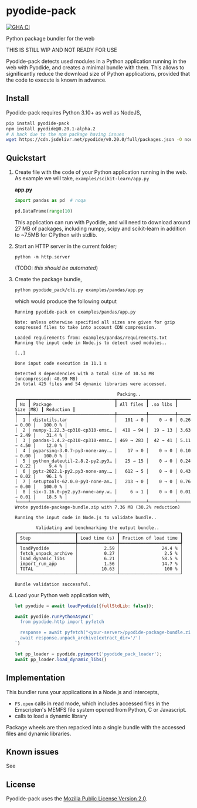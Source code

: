 # pyodide-pack

[![GHA CI](https://github.com/rth/pyodide-pack/actions/workflows/main.yml/badge.svg?branch=main)](https://github.com/rth/pyodide-pack/actions/workflows/main.yml)

Python package bundler for the web

THIS IS STILL WIP AND NOT READY FOR USE

Pyodide-pack detects used modules in a Python application running in the web with Pyodide, and creates a minimal bundle with them. This allows to significantly reduce the download size of Python applications, provided that the code to execute is known in advance.

## Install

Pyodide-pack requires Python 3.10+ as well as NodeJS,

```bash
pip install pyodide-pack
npm install pyodide@0.20.1-alpha.2
# A hack due to the npm package having issues
wget https://cdn.jsdelivr.net/pyodide/v0.20.0/full/packages.json -O node_modules/pyodide/packages.json
```

## Quickstart

1. Create file with the code of your Python application running in the web. As example we will take,
   `examples/scikit-learn/app.py`

   **app.py**

   ```py
   import pandas as pd  # noqa

   pd.DataFrame(range(10)
   ```

   This application can run with Pyodide, and will need to download around 27
   MB of packages, including numpy, scipy and scikit-learn in addition to
   ~7.5MB for CPython with stdlib.

2. Start an HTTP server in the current folder;
   ```
   python -m http.server
   ```
   (TODO: *this should be automated*)

3. Create the package bundle,

   ```bash
   python pyodide_pack/cli.py examples/pandas/app.py
   ```
   which would produce the following output

   ```
   Running pyodide-pack on examples/pandas/app.py

   Note: unless otherwise specified all sizes are given for gzip compressed files to take into account CDN compression.

   Loaded requirements from: examples/pandas/requirements.txt
   Running the input code in Node.js to detect used modules..

   [..]

   Done input code execution in 11.1 s

   Detected 8 dependencies with a total size of 10.54 MB  (uncompressed: 40.99 MB)
   In total 425 files and 54 dynamic libraries were accessed.

                                          Packing..
   ┏━━━━┳━━━━━━━━━━━━━━━━━━━━━━━━━━━━━━━━┳━━━━━━━━━━━┳━━━━━━━━━━┳━━━━━━━━━━━━━┳━━━━━━━━━━━┓
   ┃ No ┃ Package                        ┃ All files ┃ .so libs ┃   Size (MB) ┃ Reduction ┃
   ┡━━━━╇━━━━━━━━━━━━━━━━━━━━━━━━━━━━━━━━╇━━━━━━━━━━━╇━━━━━━━━━━╇━━━━━━━━━━━━━╇━━━━━━━━━━━┩
   │  1 │ distutils.tar                  │   101 → 0 │    0 → 0 │ 0.26 → 0.00 │   100.0 % │
   │  2 │ numpy-1.22.3-cp310-cp310-emsc… │  418 → 94 │  19 → 13 │ 3.63 → 2.49 │    31.4 % │
   │  3 │ pandas-1.4.2-cp310-cp310-emsc… │ 469 → 283 │  42 → 41 │ 5.11 → 4.50 │    12.0 % │
   │  4 │ pyparsing-3.0.7-py3-none-any.… │    17 → 0 │    0 → 0 │ 0.10 → 0.00 │   100.0 % │
   │  5 │ python_dateutil-2.8.2-py2.py3… │   25 → 15 │    0 → 0 │ 0.24 → 0.22 │     9.4 % │
   │  6 │ pytz-2022.1-py2.py3-none-any.… │   612 → 5 │    0 → 0 │ 0.43 → 0.02 │    96.1 % │
   │  7 │ setuptools-62.0.0-py3-none-an… │   213 → 0 │    0 → 0 │ 0.76 → 0.00 │   100.0 % │
   │  8 │ six-1.16.0-py2.py3-none-any.w… │     6 → 1 │    0 → 0 │ 0.01 → 0.01 │    18.5 % │
   └────┴────────────────────────────────┴───────────┴──────────┴─────────────┴───────────┘
   Wrote pyodide-package-bundle.zip with 7.36 MB (30.2% reduction)

   Running the input code in Node.js to validate bundle..

           Validating and benchmarking the output bundle..
   ┏━━━━━━━━━━━━━━━━━━━━━━┳━━━━━━━━━━━━━━━┳━━━━━━━━━━━━━━━━━━━━━━━┓
   ┃ Step                 ┃ Load time (s) ┃ Fraction of load time ┃
   ┡━━━━━━━━━━━━━━━━━━━━━━╇━━━━━━━━━━━━━━━╇━━━━━━━━━━━━━━━━━━━━━━━┩
   │ loadPyodide          │          2.59 │                24.4 % │
   │ fetch_unpack_archive │          0.27 │                 2.5 % │
   │ load_dynamic_libs    │          6.21 │                58.5 % │
   │ import_run_app       │          1.56 │                14.7 % │
   │ TOTAL                │         10.63 │                 100 % │
   └──────────────────────┴───────────────┴───────────────────────┘

   Bundle validation successful.
   ```
4. Load your Python web application with,
   ```js
   let pyodide = await loadPyodide({fullStdLib: false});

   await pyodide.runPythonAsync(`
     from pyodide.http import pyfetch

     response = await pyfetch("<your-server>/pyodide-package-bundle.zip")
     await response.unpack_archive(extract_dir='/')
   `)

   let pp_loader = pyodide.pyimport('pyodide_pack_loader');
   await pp_loader.load_dynamic_libs()
   ```

## Implementation

This bundler runs your applications in a Node.js and intercepts,
 - `FS.open` calls in read mode, which includes accessed files in the Emscripten's MEMFS file system opened from Python, C or Javascript.
 - calls to load a dynamic library

Package wheels are then repacked into a single bundle with the accessed files and dynamic libraries.

## Known issues

See

## License

Pyodide-pack uses the [Mozilla Public License Version 2.0](https://choosealicense.com/licenses/mpl-2.0/).
